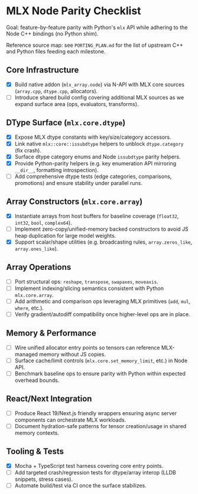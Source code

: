 # MLX Node Parity Checklist

Goal: feature-by-feature parity with Python's `mlx` API while adhering to the Node C++ bindings (no Python shim).

Reference source map: see `PORTING_PLAN.md` for the list of upstream C++ and Python files feeding each milestone.

## Core Infrastructure
- [x] Build native addon (`mlx_array.node`) via N-API with MLX core sources (`array.cpp`, `dtype.cpp`, allocators).
- [ ] Introduce shared build config covering additional MLX sources as we expand surface area (ops, evaluators, transforms).

## DType Surface (`mlx.core.dtype`)
- [x] Expose MLX dtype constants with key/size/category accessors.
- [x] Link native `mlx::core::issubdtype` helpers to unblock `dtype.category` (fix crash).
- [x] Surface dtype category enums and Node `issubdtype` parity helpers.
 - [x] Provide Python-parity helpers (e.g. key enumeration API mirroring `__dir__`, formatting introspection).
- [ ] Add comprehensive dtype tests (edge categories, comparisons, promotions) and ensure stability under parallel runs.

## Array Constructors (`mlx.core.array`)
- [x] Instantiate arrays from host buffers for baseline coverage (`float32`, `int32`, `bool`, `complex64`).
- [ ] Implement zero-copy/unified-memory backed constructors to avoid JS heap duplication for large model weights.
 - [x] Support scalar/shape utilities (e.g. broadcasting rules, `array.zeros_like`, `array.ones_like`).

## Array Operations
- [ ] Port structural ops: `reshape`, `transpose`, `swapaxes`, `moveaxis`.
- [ ] Implement indexing/slicing semantics consistent with Python `mlx.core.array`.
- [ ] Add arithmetic and comparison ops leveraging MLX primitives (`add`, `mul`, `where`, etc.).
- [ ] Verify gradient/autodiff compatibility once higher-level ops are in place.

## Memory & Performance
- [ ] Wire unified allocator entry points so tensors can reference MLX-managed memory without JS copies.
- [ ] Surface cache/limit controls (`mlx.core.set_memory_limit`, etc.) in Node API.
- [ ] Benchmark baseline ops to ensure parity with Python within expected overhead bounds.

## React/Next Integration
- [ ] Produce React 19/Next.js friendly wrappers ensuring async server components can orchestrate MLX workloads.
- [ ] Document hydration-safe patterns for tensor creation/usage in shared memory contexts.

## Tooling & Tests
- [x] Mocha + TypeScript test harness covering core entry points.
- [ ] Add targeted crash/regression tests for dtype/array interop (LLDB snippets, stress cases).
- [ ] Automate build/test via CI once the surface stabilizes.
